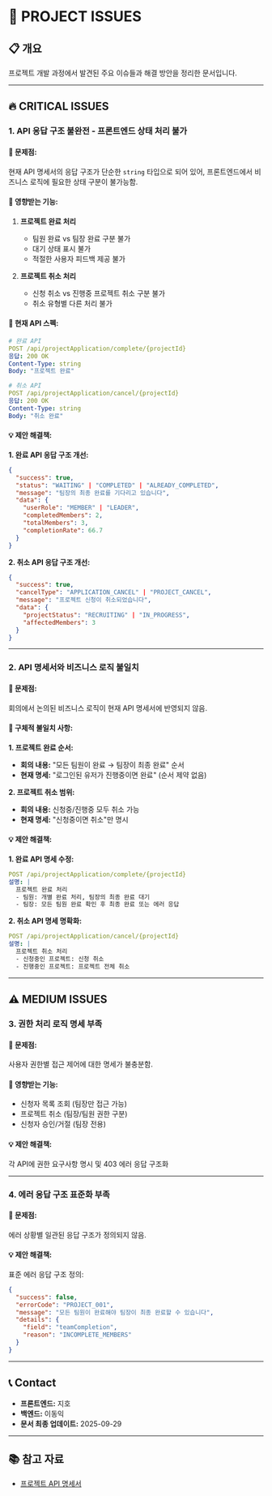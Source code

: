 # 🚨 PROJECT ISSUES

## 📋 개요
프로젝트 개발 과정에서 발견된 주요 이슈들과 해결 방안을 정리한 문서입니다.

---

## 🔥 CRITICAL ISSUES

### 1. **API 응답 구조 불완전 - 프론트엔드 상태 처리 불가**

#### 📝 **문제점:**
현재 API 명세서의 응답 구조가 단순한 `string` 타입으로 되어 있어, 프론트엔드에서 비즈니스 로직에 필요한 상태 구분이 불가능함.

#### 🎯 **영향받는 기능:**
1. **프로젝트 완료 처리**
   - 팀원 완료 vs 팀장 완료 구분 불가
   - 대기 상태 표시 불가
   - 적절한 사용자 피드백 제공 불가

2. **프로젝트 취소 처리**
   - 신청 취소 vs 진행중 프로젝트 취소 구분 불가
   - 취소 유형별 다른 처리 불가

#### 🔧 **현재 API 스펙:**
```yaml
# 완료 API
POST /api/projectApplication/complete/{projectId}
응답: 200 OK
Content-Type: string
Body: "프로젝트 완료"

# 취소 API  
POST /api/projectApplication/cancel/{projectId}
응답: 200 OK
Content-Type: string
Body: "취소 완료"
```

#### 💡 **제안 해결책:**

**1. 완료 API 응답 구조 개선:**
```json
{
  "success": true,
  "status": "WAITING" | "COMPLETED" | "ALREADY_COMPLETED",
  "message": "팀장의 최종 완료를 기다리고 있습니다",
  "data": {
    "userRole": "MEMBER" | "LEADER",
    "completedMembers": 2,
    "totalMembers": 3,
    "completionRate": 66.7
  }
}
```

**2. 취소 API 응답 구조 개선:**
```json
{
  "success": true,
  "cancelType": "APPLICATION_CANCEL" | "PROJECT_CANCEL", 
  "message": "프로젝트 신청이 취소되었습니다",
  "data": {
    "projectStatus": "RECRUITING" | "IN_PROGRESS",
    "affectedMembers": 3
  }
}
```

---

### 2. **API 명세서와 비즈니스 로직 불일치**

#### 📝 **문제점:**
회의에서 논의된 비즈니스 로직이 현재 API 명세서에 반영되지 않음.

#### 🎯 **구체적 불일치 사항:**

**1. 프로젝트 완료 순서:**
- **회의 내용:** "모든 팀원이 완료 → 팀장이 최종 완료" 순서
- **현재 명세:** "로그인된 유저가 진행중이면 완료" (순서 제약 없음)

**2. 프로젝트 취소 범위:**
- **회의 내용:** 신청중/진행중 모두 취소 가능
- **현재 명세:** "신청중이면 취소"만 명시

#### 💡 **제안 해결책:**

**1. 완료 API 명세 수정:**
```yaml
POST /api/projectApplication/complete/{projectId}
설명: |
  프로젝트 완료 처리
  - 팀원: 개별 완료 처리, 팀장의 최종 완료 대기
  - 팀장: 모든 팀원 완료 확인 후 최종 완료 또는 에러 응답
```

**2. 취소 API 명세 명확화:**
```yaml
POST /api/projectApplication/cancel/{projectId} 
설명: |
  프로젝트 취소 처리
  - 신청중인 프로젝트: 신청 취소
  - 진행중인 프로젝트: 프로젝트 전체 취소
```

---

## ⚠️ MEDIUM ISSUES

### 3. **권한 처리 로직 명세 부족**

#### 📝 **문제점:**
사용자 권한별 접근 제어에 대한 명세가 불충분함.

#### 🎯 **영향받는 기능:**
- 신청자 목록 조회 (팀장만 접근 가능)
- 프로젝트 취소 (팀장/팀원 권한 구분)
- 신청자 승인/거절 (팀장 전용)

#### 💡 **제안 해결책:**
각 API에 권한 요구사항 명시 및 403 에러 응답 구조화


---

### 4. **에러 응답 구조 표준화 부족**

#### 📝 **문제점:**
에러 상황별 일관된 응답 구조가 정의되지 않음.

#### 💡 **제안 해결책:**
표준 에러 응답 구조 정의:
```json
{
  "success": false,
  "errorCode": "PROJECT_001",
  "message": "모든 팀원이 완료해야 팀장이 최종 완료할 수 있습니다",
  "details": {
    "field": "teamCompletion",
    "reason": "INCOMPLETE_MEMBERS"
  }
}
```

---

## 📞 Contact

- **프론트엔드:** 지호
- **백엔드:** 이동익
- **문서 최종 업데이트:** 2025-09-29

---

## 📚 참고 자료

- [프로젝트 API 명세서](./docs/api-spec.md)